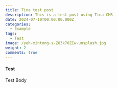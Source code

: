 ```yaml
---
title: Tina test post
description: This is a test post using Tina CMS
date: 2024-07-10T00:00:00.000Z
categories:
  - Example
tags:
  - Test
image: /yeh-xintong-s-Z83k70ZIw-unsplash.jpg
weight: 2
comments: true
---
```


#### Test

Test Body

